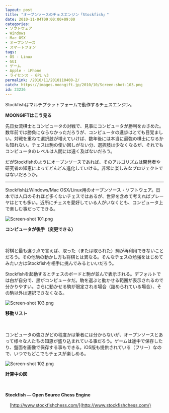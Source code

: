 ```yaml
---
layout: post
title: "オープンソースのチェスエンジン「Stockfish」"
date: 2010-11-04T09:00:00+09:00
categories:
- ソフトウェア
- Windows
- Mac OSX
- オープンソース
- スマートフォン
tags: 
- OS - Linux
- GUI
- ゲーム
- Apple - iPhone
- ライセンス - GPL v3
permalink: /2010/11/2010110400-2/
catch: https://images.moongift.jp/2010/10/Screen-shot-103.png
id: 23236
---
```

  

Stockfishはマルチプラットフォームで動作するチェスエンジン。

  

**MOONGIFTはこう見る**

  

先日女流棋士とコンピュータの対戦で、見事にコンピュータが勝利をおさめた。数年前では勝負にならなかっただろうが、コンピュータの進歩はとても目覚ましい。対戦を重ねて選択肢が増えていけば、数年後には本当に最強の棋士になるかも知れない。チェスは駒の使い回しがない分、選択肢は少なくなるが、それでもコンピュータのレベルは人間には遠く及ばないだろう。

  

だがStockfishのようにオープンソースであれば、そのアルゴリズムは開発者や研究者の知恵によってどんどん進化していける。非常に楽しみなプロジェクトではないだろうか。

  

* * *
  
  

StockfishはWindows/Mac OSX/Linux用のオープンソース・ソフトウェア。日本では人口のそれほど多くないチェスではあるが、世界を含めて考えればプレーヤはとても多い。近所にチェスを愛好している人がいなくとも、コンピュータ上で楽しむ事だってできる。

  

![Screen-shot 101.png](https://images.moongift.jp/2010/10/Screen-shot-101.png)  
  
**コンピュータが後手（変更できる）**

  

　

  

将棋と最も違う点で言えば、取った（または取られた）駒が再利用できないことだろう。その他駒の動かし方も将棋とは異なる。そんなチェスの勉強をはじめてみたい方はStockfishを相手に挑んでみるといいだろう。

  
<!--more-->

Stockfishを起動するとチェスのボードと駒が並んで表示される。デフォルトでは白が自分で、黒がコンピュータだ。駒を選ぶと動かせる範囲が表示されるので分かりやすい。さらに動かせる駒が限定される場合（詰められている場合）、その駒以外は選択できなくなる。

  

![Screen-shot 103.png](https://images.moongift.jp/2010/10/Screen-shot-103.png)  
  
**移動リスト**

  

　

  

コンピュータの強さがどの程度かは筆者には分からないが、オープンソースとあって様々な人たちの知恵が盛り込まれている事だろう。ゲームは途中で保存したり、盤面を画像で保存する事もできる。iOS版も提供されている（フリー）なので、いつでもどこでもチェスが楽しめる。

  

![Screen-shot 102.png](https://images.moongift.jp/2010/10/Screen-shot-102.png)  
  
**計算中の図**

  

　

  

**Stockfish — Open Source Chess Engine**  
  
　[http://www.stockfishchess.com/](http://www.stockfishchess.com/)

  
